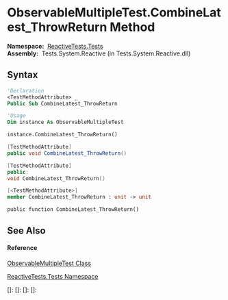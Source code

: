 # ObservableMultipleTest.CombineLatest\_ThrowReturn Method

**Namespace:**  [ReactiveTests.Tests](ReactiveTests.Tests\ReactiveTests.Tests.md)  
**Assembly:**  Tests.System.Reactive (in Tests.System.Reactive.dll)

## Syntax

```vb
'Declaration
<TestMethodAttribute> _
Public Sub CombineLatest_ThrowReturn
```

```vb
'Usage
Dim instance As ObservableMultipleTest

instance.CombineLatest_ThrowReturn()
```

```csharp
[TestMethodAttribute]
public void CombineLatest_ThrowReturn()
```

```c++
[TestMethodAttribute]
public:
void CombineLatest_ThrowReturn()
```

```fsharp
[<TestMethodAttribute>]
member CombineLatest_ThrowReturn : unit -> unit 
```

```jscript
public function CombineLatest_ThrowReturn()
```

## See Also

#### Reference

[ObservableMultipleTest Class](ObservableMultipleTest\ObservableMultipleTest.md)

[ReactiveTests.Tests Namespace](ReactiveTests.Tests\ReactiveTests.Tests.md)

[]: 
[]: 
[]: 
[]: 